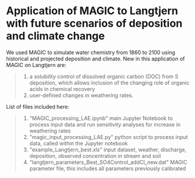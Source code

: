 # Application of MAGIC to Langtjern with future scenarios of deposition and climate change

We used MAGIC to simulate water chemistry from 1860 to 2100 using historical and projected deposition and climate. 
New in this application of MAGIC on Langtjern are:
>1) a solubility control of dissolved organic carbon (DOC) from S deposition, which allows inclusion of the changing role of organic acids in chemical recovery
>2) user-defined changes in weathering rates.

List of files included here:
>1) "MAGIC_processing_LAE.ipynb" main Jupyter Notebook to process input data and run sensitivity analyses for increase in weathering rates
>2) "magic_input_processing_LAE.py" python script to process input data, called within the Jupyter notebook
>3) "example_Langtjern_best.xls" input dataset, weather, discharge, deposition, observed concentration in stream and soil
>4) "langtjern_parameters_Best_SO4Control_addCl_new.dat" MAGIC parameter file, this includes all parameters previously calibrated
